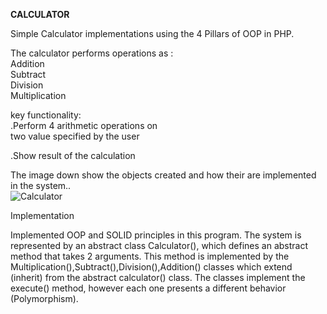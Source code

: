 
**CALCULATOR**

Simple Calculator implementations using the 4 Pillars of OOP in PHP.<br/> 

The calculator performs operations as : <br/>
 Addition <br/>
 Subtract <br/>
 Division <br/>
 Multiplication<br/>

key functionality:<br/>
.Perform 4 arithmetic operations on<br/>
 two value specified by the user<br/>
 
.Show result of the calculation <br/>

The image down show the objects created and how their are implemented in the system..<br/>
![Calculator](https://user-images.githubusercontent.com/22649602/130883827-693a5d88-1ace-46ab-866b-5ef2edb0bc23.png) </br>

Implementation

Implemented OOP and SOLID principles in this program.
The system is represented by an abstract class Calculator(), which defines an abstract method that takes 2 arguments.
This method is implemented by the Multiplication(),Subtract(),Division(),Addition() classes which extend (inherit) from the abstract calculator() class.
The classes implement the execute() method, however each one presents a different behavior (Polymorphism). 









